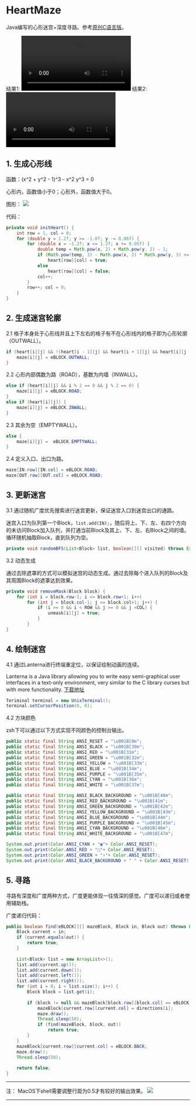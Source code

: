 # HeartMaze

Java编写的心形迷宫+深度寻路。参考[原创C语言版](https://github.com/neolay/HeartMaze)。

结果1:
![](img/1.mp4)
结果2:
![](img/2.mp4)

## 1. 生成心形线

函数：(x^2 + y^2 - 1)^3 - x^2 y^3 = 0

心形内，函数值小于0；心形外，函数值大于0。

图形：
![](img/心形线.jpg)

代码：

```java
private void initHeart() {
	int row = 1, col = 0;
	for (double y = 1.2f; y >= -1.0f; y -= 0.06f) {
		for (double x = -1.2f; x <= 1.2f; x += 0.05f) {
			double temp = Math.pow(x, 2) + Math.pow(y, 2) - 1;
			if (Math.pow(temp, 3) - Math.pow(x, 2) * Math.pow(y, 3) <= 0.0)
				heart[row][col] = true;
			else
				heart[row][col] = false;
			col++;
		}
		row++; col = 0;
	}
}
```

## 2. 生成迷宫轮廓

2.1 格子本身处于心形线并且上下左右的格子有不在心形线内的格子即为心形轮廓（OUTWALL）。

```java
if (heart[i][j] && !(heart[i - 1][j] && heart[i + 1][j] && heart[i][j - 1] && heart[i][j + 1])) {
	maze[i][j] = eBLOCK.OUTWALL;
} 
```

2.2 心形内部偶数为路（ROAD），基数为内墙（INWALL）。


```java
else if (heart[i][j] && i % 2 == 0 && j % 2 == 0) {
	maze[i][j] = eBLOCK.ROAD;
}
else if (heart[i][j]) {
	maze[i][j] = eBLOCK.INWALL;
}
```

2.3 其余为空（EMPTYWALL）。


```java
else {
	maze[i][j] =  eBLOCK.EMPTYWALL;
}
```

2.4 定义入口、出口为路。


```java
maze[IN.row][IN.col] = eBLOCK.ROAD;
maze[OUT.row][OUT.col] = eBLOCK.ROAD;
```

## 3. 更新迷宫

3.1 通过随机广度优先搜索进行迷宫更新，保证迷宫入口到迷宫出口的通路。

迷宫入口为队列第一个Block，`list.add(IN);`，随后将上、下、左、右四个方向的未访问Block加入队列，并打通当前Block及其上、下、左、右Block之间的墙。循环随机抽取Block，直到队列为空。


```java
private void randomBFS(List<Block> list, boolean[][] visited) throws Exception
```

3.2 动态生成

通过去除遮罩的方式可以模拟迷宫的动态生成。通过去除每个进入队列的Block及其周围Block的遮罩达到效果。

```java
private void removeMask(Block block) {
	for (int i = block.row-1; i <= block.row+1; i++)
		for (int j = block.col-1; j <= block.col+1; j++) {
			if (i >= 0 && i < ROW && j >= 0 && j <COL) {
				unmask[i][j] = true;
			}
		}
}
```

## 4. 绘制迷宫

4.1 通过Lanterna进行终端重定位，以保证绘制动画的连续。

Lanterna is a Java library allowing you to write easy semi-graphical user interfaces in a text-only environment, very similar to the C library curses but with more functionality. [下载地址](http://central.maven.org/maven2/com/googlecode/lanterna/lanterna/3.0.1/lanterna-3.0.1.jar)


```java
Teriminal terminal = new UnixTerminal();
terminal.setCursorPosition(0, 0);
```

4.2 方块颜色

zsh下可以通过以下方式实现不同颜色的控制台输出。

```java
public static final String ANSI_RESET = "\u001B[0m";
public static final String ANSI_BLACK = "\u001B[30m";
public static final String ANSI_RED = "\u001B[31m";
public static final String ANSI_GREEN = "\u001B[32m";
public static final String ANSI_YELLOW = "\u001B[33m";
public static final String ANSI_BLUE = "\u001B[34m";
public static final String ANSI_PURPLE = "\u001B[35m";
public static final String ANSI_CYAN = "\u001B[36m";
public static final String ANSI_WHITE = "\u001B[37m";

public static final String ANSI_BLACK_BACKGROUND = "\u001B[40m";
public static final String ANSI_RED_BACKGROUND = "\u001B[41m";
public static final String ANSI_GREEN_BACKGROUND = "\u001B[42m";
public static final String ANSI_YELLOW_BACKGROUND = "\u001B[43m";
public static final String ANSI_BLUE_BACKGROUND = "\u001B[44m";
public static final String ANSI_PURPLE_BACKGROUND = "\u001B[45m";
public static final String ANSI_CYAN_BACKGROUND = "\u001B[46m";
public static final String ANSI_WHITE_BACKGROUND = "\u001B[47m";

System.out.print(Color.ANSI_CYAN + "▣"+ Color.ANSI_RESET);
System.out.print(Color.ANSI_RED + "□"+ Color.ANSI_RESET);
System.out.print(Color.ANSI_GREEN + "↑"+ Color.ANSI_RESET);
System.out.print(Color.ANSI_BLACK_BACKGROUND + " " + Color.ANSI_RESET);
```

## 5. 寻路

寻路有深度和广度两种方式，广度更能体现一往情深的感觉。广度可以递归或者使用辅助栈。

广度递归代码：
```java
public boolean find(eBLOCK[][] mazeBlock, Block in, Block out) throws Exception {
	Block current = in;
	if (current.equals(out)) {
		return true;
	}
	
	List<Block> list = new ArrayList<>();
	list.add(current.up());
	list.add(current.down());
	list.add(current.left());
	list.add(current.right());
	for (int i = 0; i < list.size(); i++) {
		Block block = list.get(i);
		
		if (block != null && mazeBlock[block.row][block.col] == eBLOCK.ROAD) {
			mazeBlock[current.row][current.col] = directions[i];
			maze.draw();
			Thread.sleep(50);
			if (find(mazeBlock, block, out))
				return true;
		}
	}
	mazeBlock[current.row][current.col] = eBLOCK.BACK;
	maze.draw();
	Thread.sleep(50);
	
	return false;
}
```


-------

注：
MacOS下shell需要调整行距为0.5才有较好的输出效果。
![](img/shell_line_height.png)

-------

